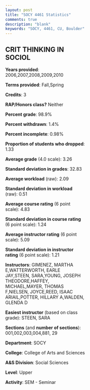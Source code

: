 ```yaml
---
layout: post
title: "SOCY 4461 Statistics"
comments: true
description: "blank"
keywords: "SOCY, 4461, CU, Boulder"
--- 
```

<head>
<script src="https://ajax.googleapis.com/ajax/libs/jquery/2.1.3/jquery.min.js"></script>
<script src="https://dl.dropboxusercontent.com/s/pc42nxpaw1ea4o9/highcharts.js?dl=0"></script>
<!-- <script src="../assets/js/highcharts.js"></script> -->
<style type="text/css">@font-face {
	font-family: "Bebas Neue";
	src: url(https://www.filehosting.org/file/details/544349/BebasNeue%20Regular.otf) format("opentype");
	}
	h1.Bebas { 
		font-family: "Bebas Neue", Verdana, Tahoma;
	}
</style>
</head>
<body>
	<div id="container" style="float: right; width: 45%; height: 88%; margin-left: 2.5%; margin-right: 2.5%;"></div>
	<script language="JavaScript">
		$(document).ready(function() {
		var chart = {type: 'column'};
		var title = {text: 'Grade Distribution'};
		var xAxis = {categories: ['A','B','C','D','F'],crosshair: true};
		var yAxis = {min: 0,title: {text: 'Percentage'}};
		var tooltip = {headerFormat: '<center><b><span style="font-size:20px">{point.key}</span></b></center>',
		               pointFormat: '<td style="padding:0"><b>{point.y:.1f}%</b></td>',
		               footerFormat: '</table>',shared: true,useHTML: true};
		var plotOptions = {column: {pointPadding: 0.0,borderWidth: 0}};  
		var credits = {enabled: false};var series= [{name: 'Percent',data: [43.4,45.22,7.89,1.97,1.52,]}];
		var json = {};
		json.chart = chart;
		json.title = title;
		json.tooltip = tooltip;
		json.xAxis = xAxis;
		json.yAxis = yAxis;  
		json.series = series;
		json.plotOptions = plotOptions;  
		json.credits = credits;
		$('#container').highcharts(json);
	});
	</script>
</body>
			   
## CRIT THINKING IN SOCIOL

**Years provided**: 2006,2007,2008,2009,2010

**Terms provided**: Fall,Spring

**Credits**: 3

**RAP/Honors class?** Neither

**Percent grade**: 98.9%

**Percent withdrawn**: 1.4%

**Percent incomplete**: 0.98%

**Proportion of students who dropped**: 1.33

**Average grade** (4.0 scale): 3.26

**Standard deviation in grades**: 32.83

**Average workload** (raw): 2.09

**Standard deviation in workload** (raw): 0.51

**Average course rating** (6 point scale): 4.83

**Standard deviation in course rating** (6 point scale): 1.24

**Average instructor rating** (6 point scale): 5.09

**Standard deviation in instructor rating** (6 point scale): 1.21

**Instructors**: GIMENEZ, MARTHA E,WATTERWORTH, EARLE JAY,STEEN, SARA,YOUNG, JOSEPH THEODORE,HAFFEY, MICHAEL,MAYER, THOMAS F,NIELSEN, JOYCE,REED, ISAAC ARIAIL,POTTER, HILLARY A,WALDEN, GLENDA D

**Easiest instructor** (based on class grade): STEEN, SARA

**Sections** (and **number of sections**): 001,002,003,004,881, 29

**Department**: SOCY

**College**: College of Arts and Sciences

**A&S Division**: Social Sciences

**Level**: Upper

**Activity**: SEM - Seminar